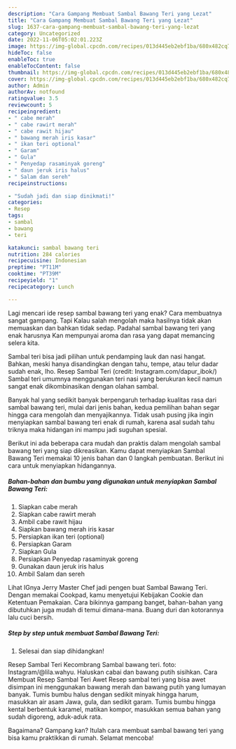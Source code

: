 ```yaml
---
description: "Cara Gampang Membuat Sambal Bawang Teri yang Lezat"
title: "Cara Gampang Membuat Sambal Bawang Teri yang Lezat"
slug: 1637-cara-gampang-membuat-sambal-bawang-teri-yang-lezat
category: Uncategorized
date: 2022-11-06T05:02:01.223Z
image: https://img-global.cpcdn.com/recipes/013d445eb2ebf1ba/680x482cq70/sambal-bawang-teri-foto-resep-utama.jpg
hideToc: false
enableToc: true
enableTocContent: false
thumbnail: https://img-global.cpcdn.com/recipes/013d445eb2ebf1ba/680x482cq70/sambal-bawang-teri-foto-resep-utama.jpg
cover: https://img-global.cpcdn.com/recipes/013d445eb2ebf1ba/680x482cq70/sambal-bawang-teri-foto-resep-utama.jpg
author: Admin
authorAv: notfound
ratingvalue: 3.5
reviewcount: 5
recipeingredient:
- " cabe merah"
- " cabe rawirt merah"
- " cabe rawit hijau"
- " bawang merah iris kasar"
- " ikan teri optional"
- " Garam"
- " Gula"
- " Penyedap rasaminyak goreng"
- " daun jeruk iris halus"
- " Salam dan sereh"
recipeinstructions:

- "Sudah jadi dan siap dinikmati!"
categories:
- Resep
tags:
- sambal
- bawang
- teri

katakunci: sambal bawang teri 
nutrition: 284 calories
recipecuisine: Indonesian
preptime: "PT11M"
cooktime: "PT39M"
recipeyield: "1"
recipecategory: Lunch

---
```



Lagi mencari ide resep sambal bawang teri yang enak? Cara membuatnya sangat gampang. Tapi Kalau salah mengolah maka hasilnya tidak akan memuaskan dan bahkan tidak sedap. Padahal sambal bawang teri yang enak harusnya Kan mempunyai aroma dan rasa yang dapat memancing selera kita.


Sambal teri bisa jadi pilihan untuk pendamping lauk dan nasi hangat. Bahkan, meski hanya disandingkan dengan tahu, tempe, atau telur dadar sudah enak, lho. Resep Sambal Teri (credit: Instagram.com/dapur_ibok/) Sambal teri umumnya menggunakan teri nasi yang berukuran kecil namun sangat enak dikombinasikan dengan olahan sambal.

Banyak hal yang sedikit banyak berpengaruh terhadap kualitas rasa dari sambal bawang teri, mulai dari jenis bahan, kedua pemilihan bahan segar hingga cara mengolah dan menyajikannya. Tidak usah pusing jika ingin menyiapkan sambal bawang teri enak di rumah, karena asal sudah tahu triknya maka hidangan ini mampu jadi suguhan spesial.


Berikut ini ada beberapa cara mudah dan praktis dalam mengolah sambal bawang teri yang siap dikreasikan. Kamu dapat menyiapkan Sambal Bawang Teri memakai 10 jenis bahan dan 0 langkah pembuatan. Berikut ini cara untuk menyiapkan hidangannya.

<!--inarticleads1-->

##### Bahan-bahan dan bumbu yang digunakan untuk menyiapkan Sambal Bawang Teri:

1. Siapkan  cabe merah
1. Siapkan  cabe rawirt merah
1. Ambil  cabe rawit hijau
1. Siapkan  bawang merah iris kasar
1. Persiapkan  ikan teri (optional)
1. Persiapkan  Garam
1. Siapkan  Gula
1. Persiapkan  Penyedap rasaminyak goreng
1. Gunakan  daun jeruk iris halus
1. Ambil  Salam dan sereh


Lihat IGnya Jerry Master Chef jadi pengen buat Sambal Bawang Teri. Dengan memakai Cookpad, kamu menyetujui Kebijakan Cookie dan Ketentuan Pemakaian. Cara bikinnya gampang banget, bahan-bahan yang dibutuhkan juga mudah di temui dimana-mana. Buang duri dan kotorannya lalu cuci bersih. 

<!--inarticleads2-->

##### Step by step untuk membuat Sambal Bawang Teri:


1. Selesai dan siap dihidangkan!

Resep Sambal Teri Kecombrang Sambal bawang teri. foto: Instagram/@lila.wahyu. Haluskan cabai dan bawang putih sisihkan. Cara Membuat Resep Sambal Teri Awet Resep sambal teri yang bisa awet disimpan ini menggunakan bawang merah dan bawang putih yang lumayan banyak. Tumis bumbu halus dengan sedikit minyak hingga harum, masukkan air asam Jawa, gula, dan sedikit garam. Tumis bumbu hingga kental berbentuk karamel, matikan kompor, masukkan semua bahan yang sudah digoreng, aduk-aduk rata. 

Bagaimana? Gampang kan? Itulah cara membuat sambal bawang teri yang bisa kamu praktikkan di rumah. Selamat mencoba!
